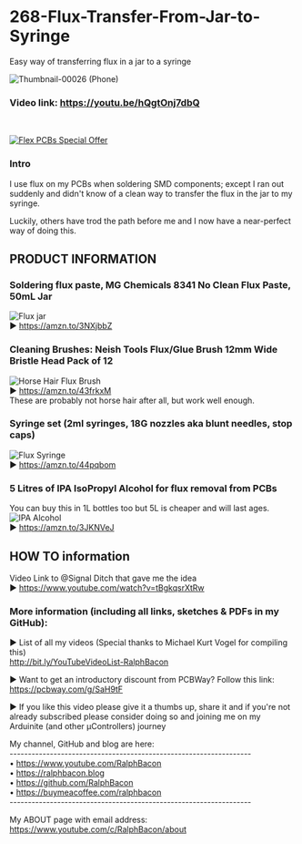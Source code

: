 # 268-Flux-Transfer-From-Jar-to-Syringe
Easy way of transferring flux in a jar to a syringe

![Thumbnail-00026 (Phone)](https://github.com/RalphBacon/268-Flux-Transfer-From-Jar-to-Syringe/assets/20911308/2dd10a40-5019-49a2-abca-161f222e8525)  
### Video link:  https://youtu.be/hQgtOnj7dbQ  
<br>  

[![Flex PCBs Special Offer](https://user-images.githubusercontent.com/20911308/226928395-0f7add24-e5ca-4b13-a819-d330ae9f5f77.gif "PCBWay - up to 60% off Flex/Rigid PCBs")](https://pcbway.com/)  

### Intro  
I use flux on my PCBs when soldering SMD components; except I ran out suddenly and didn't know of a clean way to transfer the flux in the jar to my syringe.  

Luckily, others have trod the path before me and I now have a near-perfect way of doing this.  


## PRODUCT INFORMATION

### Soldering flux paste, MG Chemicals 8341 No Clean Flux Paste, 50mL Jar  
![Flux jar](https://github.com/RalphBacon/268-Flux-Transfer-From-Jar-to-Syringe/assets/20911308/13140b0e-9427-46c0-8f3a-d5cc77669eb7)  
► https://amzn.to/3NXjbbZ  

### Cleaning Brushes: Neish Tools Flux/Glue Brush 12mm Wide Bristle Head Pack of 12  
![Horse Hair Flux Brush](https://github.com/RalphBacon/268-Flux-Transfer-From-Jar-to-Syringe/assets/20911308/66818c55-9940-4049-b477-011b596ccc3c)  
► https://amzn.to/43frkxM  
These are probably not horse hair after all, but work well enough.  

### Syringe set (2ml syringes, 18G nozzles aka blunt needles, stop caps) 
![Flux Syringe](https://github.com/RalphBacon/268-Flux-Transfer-From-Jar-to-Syringe/assets/20911308/ff9ed834-604d-419e-b576-e2ba2a3ccc01)  
► https://amzn.to/44pqbom  


### 5 Litres of IPA IsoPropyl Alcohol for flux removal from PCBs  
You can buy this in 1L bottles too but 5L is cheaper and will last ages.  
![IPA Alcohol](https://github.com/RalphBacon/268-Flux-Transfer-From-Jar-to-Syringe/assets/20911308/6b5221b3-a707-4c09-b1e2-e417ec72b087)  
► https://amzn.to/3JKNVeJ  


## HOW TO information

Video Link to @Signal Ditch that gave me the idea  
► https://www.youtube.com/watch?v=tBgkqsrXtRw  


### More information (including all links, sketches & PDFs in my GitHub):


► List of all my videos
(Special thanks to Michael Kurt Vogel for compiling this)  
http://bit.ly/YouTubeVideoList-RalphBacon


► Want to get an introductory discount from PCBWay? Follow this link:  
https://pcbway.com/g/SaH9tF  

► If you like this video please give it a thumbs up, share it and if you're not already subscribed please consider doing so and joining me on my Arduinite (and other μControllers) journey

My channel, GitHub and blog are here:  
\------------------------------------------------------------------  
• https://www.youtube.com/RalphBacon  
• https://ralphbacon.blog  
• https://github.com/RalphBacon  
• https://buymeacoffee.com/ralphbacon  
\------------------------------------------------------------------

My ABOUT page with email address: https://www.youtube.com/c/RalphBacon/about
